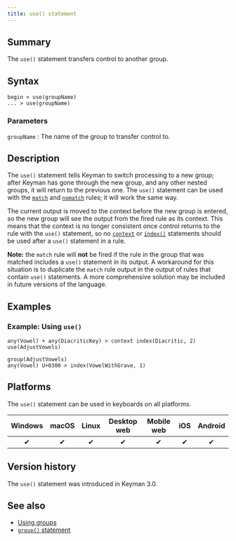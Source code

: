 ```yaml
---
title: use() statement
---
```


## Summary

The `use()` statement transfers control to another group.

## Syntax

```
begin > use(groupName)
... > use(groupName)
```

### Parameters

`groupName`
: The name of the group to transfer control to.

## Description

The `use()` statement tells Keyman to switch processing to a new group; after
Keyman has gone through the new group, and any other nested groups, it will
return to the previous one. The `use()` statement can be used with the
[`match`](match) and [`nomatch`](nomatch) rules; it will work the same way.

The current output is moved to the context before the new group is entered, so
the new group will see the output from the fired rule as its context. This means
that the context is no longer consistent once control returns to the rule with
the `use()` statement, so no [`context`](context) or [`index()`](index)
statements should be used after a `use()` statement in a rule.

**Note:** the `match` rule will **not** be fired if the rule in the group that
was matched includes a `use()` statement in its output. A workaround for this
situation is to duplicate the `match` rule output in the output of rules that
contain `use()` statements. A more comprehensive solution may be included in
future versions of the language.

## Examples

### Example: Using `use()`

```
any(Vowel) + any(DiacriticKey) > context index(Diacritic, 2) use(AdjustVowels)

group(AdjustVowels)
any(Vowel) U+0300 > index(VowelWithGrave, 1)
```

## Platforms

The `use()` statement can be used in keyboards on all platforms.

| Windows | macOS | Linux | Desktop web | Mobile web | iOS | Android |
|:-------:|:-----:|:-----:|:-----------:|:----------:|:---:|:-------:|
| ✔       | ✔     | ✔     | ✔           | ✔          | ✔   | ✔       |

## Version history

The `use()` statement was introduced in Keyman 3.0.

## See also

* [Using groups](../guide/groups)
* [`group()` statement](group)